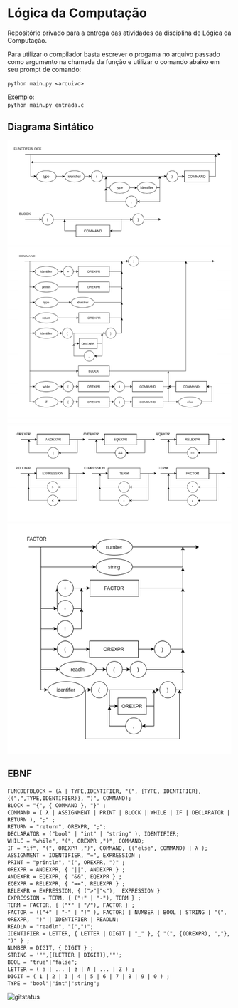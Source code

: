 # Lógica da Computação
Repositório privado para a entrega das atividades da disciplina de Lógica da Computação. 

Para utilizar o compilador basta escrever o progama no arquivo passado como argumento na chamada da função e utilizar o comando abaixo em seu prompt de comando:<br>

`python main.py <arquivo>`

Exemplo:<br>
`python main.py entrada.c`


## Diagrama Sintático
<img src="Imagens/DS_Block.png">
<img src="Imagens/DS_Command.png">
<img src="Imagens/DS_Expression.png">
<img src="Imagens/DS_Factor.png">


## EBNF
```
FUNCDEFBLOCK = (λ | TYPE,IDENTIFIER, "(", {TYPE, IDENTIFIER},{(",",TYPE,IDENTIFIER)}, ")", COMMAND);
BLOCK = "{", { COMMAND }, "}" ; 
COMMAND = ( λ | ASSIGNMENT | PRINT | BLOCK | WHILE | IF | DECLARATOR | RETURN ), ";" ;
RETURN = "return", OREXPR, ";";
DECLARATOR = ("bool" | "int" | "string" ), IDENTIFIER;
WHILE = "while", "(", OREXPR ,")", COMMAND;
IF = "if", "(", OREXPR ,")", COMMAND, (("else", COMMAND) | λ );
ASSIGNMENT = IDENTIFIER, "=", EXPRESSION ; 
PRINT = "println", "(", OREXPR, ")" ; 
OREXPR = ANDEXPR, { "||", ANDEXPR } ;
ANDEXPR = EQEXPR, { "&&", EQEXPR } ;
EQEXPR = RELEXPR, { "==", RELEXPR } ;
RELEXPR = EXPRESSION, { (">"|"<"),  EXPRESSION }
EXPRESSION = TERM, { ("+" | "-"), TERM } ; 
TERM = FACTOR, { ("*" | "/"), FACTOR } ; 
FACTOR = (("+" | "-" | "!" ), FACTOR) | NUMBER | BOOL | STRING | "(", OREXPR,  ")" | IDENTIFIER | READLN;
READLN = "readln", "(",")";
IDENTIFIER = LETTER, { LETTER | DIGIT | "_" }, { "(", {(OREXPR), ","}, ")" } ; 
NUMBER = DIGIT, { DIGIT } ;
STRING = '"',{(LETTER | DIGIT)},'"';
BOOL = "true"|"false";
LETTER = ( a | ... | z | A | ... | Z ) ; 
DIGIT = ( 1 | 2 | 3 | 4 | 5 | 6 | 7 | 8 | 9 | 0 ) ;
TYPE = "bool"|"int"|"string";
```

![gitstatus](http://3.129.230.99/svg/evandrofr/Logica-da-Computacao/)